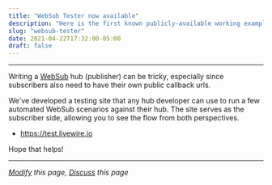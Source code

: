 ```yaml
---
title: "WebSub Tester now available"
description: "Here is the first known publicly-available working example of a WebSub static Subscription List, it contains a handful of podcast feeds that are known to update frequently."
slug: "websub-tester"
date: 2021-04-22T17:32:00-05:00
draft: false
---
```


---

Writing a [WebSub](https://www.w3.org/TR/websub) hub (publisher) can be tricky, especially since subscribers also need to have their own public callback urls.

We've developed a testing site that any hub developer can use to run a few automated WebSub scenarios against their hub.  The site serves as the subscriber side, allowing you to see the flow from both perspectives.

* https://test.livewire.io

Hope that helps!

---

*[Modify](https://github.com/skymethod/livewire-web/blob/master/content/posts/websub-tester.md) this page, [Discuss](https://github.com/skymethod/livewire-web/discussions) this page*
